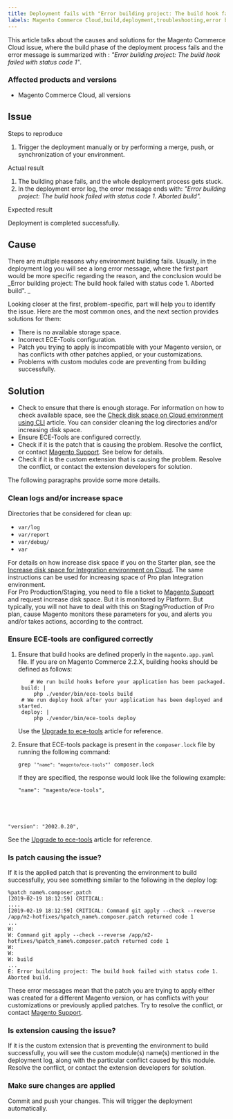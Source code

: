 ```yaml
---
title: Deployment fails with "Error building project: The build hook failed with status code 1"
labels: Magento Commerce Cloud,build,deployment,troubleshooting,error building
---
```


This article talks about the causes and solutions for the Magento Commerce Cloud issue, where the build phase of the deployment process fails and the error message is summarized with : _"Error building project: The build hook failed with status code 1"_.

### Affected products and versions

* Magento Commerce Cloud, all versions

## Issue

Steps to reproduce

1. Trigger the deployment manually or by performing a merge, push, or synchronization of your environment.

Actual result

1. The building phase fails, and the whole deployment process gets stuck.
1. In the deployment error log, the error message ends with: _"Error building project: The build hook failed with status code 1. Aborted build"._

Expected result

Deployment is completed successfully.

## Cause

There are multiple reasons why environment building fails. Usually, in the deployment log you will see a long error message, where the first part would be more specific regarding the reason, and the conclusion would be _Error building project: The build hook failed with status code 1. Aborted build". _

Looking closer at the first, problem-specific, part will help you to identify the issue. Here are the most common ones, and the next section provides solutions for them:

* There is no available storage space.
* Incorrect ECE-Tools configuration. 
* Patch you trying to apply is incompatible with your Magento version, or has conflicts with other patches applied, or your customizations.
* Problems with custom modules code are preventing from building successfully.

##  Solution

* Check to ensure that there is enough storage. For information on how to check available space, see the [Check disk space on Cloud environment using CLI](https://support.magento.com/hc/en-us/articles/360005932713) article. You can consider cleaning the log directories and/or increasing disk space.
* Ensure ECE-Tools are configured correctly.
* Check if it is the patch that is causing the problem. Resolve the conflict, or contact [Magento Support](https://support.magento.com/hc/en-us/articles/360019088251-Submit-a-support-ticket). See below for details.
* Check if it is the custom extension that is causing the problem. Resolve the conflict, or contact the extension developers for solution.

The following paragraphs provide some more details.

### Clean logs and/or increase space

Directories that be considered for clean up:

* `` var/log ``
* `` var/report ``
* `` var/debug/ ``
* `` var ``

For details on how increase disk space if you on the Starter plan, see the [Increase disk space for Integration environment on Cloud](https://support.magento.com/hc/en-us/articles/360005189554-Increase-disk-space-for-Integration-environment-on-Cloud). The same instructions can be used for increasing space of Pro plan Integration environment.  
For Pro Production/Staging, you need to file a ticket to [Magento Support](https://support.magento.com/hc/en-us/articles/360019088251-Submit-a-support-ticket) and request increase disk space. But it is monitored by Platform. But typically, you will not have to deal with this on Staging/Production of Pro plan, cause Magento monitors these parameters for you, and alerts you and/or takes actions, according to the contract.

### Ensure ECE-tools are configured correctly

1. Ensure that build hooks are defined properly in the `` magento.app.yaml `` file. If you are on Magento Commerce 2.2.X, building hooks should be defined as follows:
    
    <pre><code class="language-yaml">    # We run build hooks before your application has been packaged.
    build: |
        php ./vendor/bin/ece-tools build
    # We run deploy hook after your application has been deployed and started.
    deploy: |
        php ./vendor/bin/ece-tools deploy<br/></code></pre>
    
    Use the [Upgrade to ece-tools](https://devdocs.magento.com/guides/v2.3/cloud/project/ece-tools-upgrade-project.html) article for reference.
1. Ensure that ECE-tools package is present in the `` composer.lock `` file by running the following command:
    
    <pre><code class="language-bash">grep '<code class="language-yaml">"name": "magento/ece-tools"</code>' composer.lock</code></pre>
    
    If they are specified, the response would look like the following example:
    
    <pre><code class="language-bash">"name": "magento/ece-tools",
"version": "2002.0.20",</code></pre>
    
    

See the [Upgrade to ece-tools](https://devdocs.magento.com/guides/v2.3/cloud/project/ece-tools-upgrade-project.html) article for reference.

### Is patch causing the issue?

If it is the applied patch that is preventing the environment to build successfully, you see something similar to the following in the deploy log:

<pre><code class="language-bash">%patch_name%.composer.patch 
[2019-02-19 18:12:59] CRITICAL: 
....
[2019-02-19 18:12:59] CRITICAL: Command git apply --check --reverse /app/m2-hotfixes/%patch_name%.composer.patch returned code 1 
...
W: 
W: Command git apply --check --reverse /app/m2-hotfixes/%patch_name%.composer.patch returned code 1 
W: 
W: 
W: build 
...
E: Error building project: The build hook failed with status code 1. Aborted build.</code></pre>

These error messages mean that the patch you are trying to apply either was created for a different Magento version, or has conflicts with your customizations or previously applied patches. Try to resolve the conflict, or contact [Magento Support](https://support.magento.com/hc/en-us/articles/360019088251-Submit-a-support-ticket).

### Is extension causing the issue?

If it is the custom extension that is preventing the environment to build successfully, you will see the custom module(s) name(s) mentioned in the deployment log, along with the particular conflict caused by this module. Resolve the conflict, or contact the extension developers for solution.

### Make sure changes are applied

Commit and push your changes. This will trigger the deployment automatically.

 

``  ``